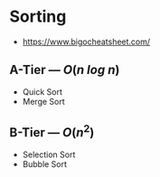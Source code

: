 # Sorting

- <https://www.bigocheatsheet.com/>

## A-Tier — $O(n\ log\ n)$

- Quick Sort
- Merge Sort

## B-Tier — $O(n^2)$

- Selection Sort
- Bubble Sort
